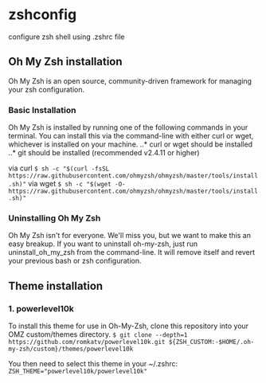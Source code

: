 # zshconfig
configure zsh shell using .zshrc file

## Oh My Zsh installation
Oh My Zsh is an open source, community-driven framework for managing your zsh configuration.
### Basic Installation
Oh My Zsh is installed by running one of the following commands in your terminal. You can install this via the command-line with either curl or wget, whichever is installed on your machine.
..* curl or wget should be installed
..* git should be installed (recommended v2.4.11 or higher)

via curl
```$ sh -c "$(curl -fsSL https://raw.githubusercontent.com/ohmyzsh/ohmyzsh/master/tools/install.sh)"```
via wget
```$ sh -c "$(wget -O- https://raw.githubusercontent.com/ohmyzsh/ohmyzsh/master/tools/install.sh)"```

### Uninstalling Oh My Zsh
Oh My Zsh isn't for everyone. We'll miss you, but we want to make this an easy breakup.
If you want to uninstall oh-my-zsh, just run uninstall_oh_my_zsh from the command-line. It will remove itself and revert your previous bash or zsh configuration.

## Theme installation

### 1. powerlevel10k
To install this theme for use in Oh-My-Zsh, clone this repository into your OMZ custom/themes directory.
```$ git clone --depth=1 https://github.com/romkatv/powerlevel10k.git ${ZSH_CUSTOM:-$HOME/.oh-my-zsh/custom}/themes/powerlevel10k```

You then need to select this theme in your ~/.zshrc:
```ZSH_THEME="powerlevel10k/powerlevel10k"```
